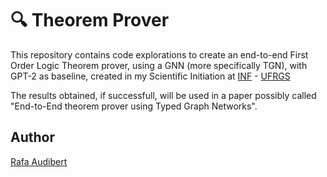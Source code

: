 # :mag: Theorem Prover
This repository contains code explorations to create an end-to-end First Order Logic Theorem prover, using a GNN (more specifically TGN), with GPT-2 as baseline, created in my Scientific Initiation at [INF](https://inf.ufrgs.br) - [UFRGS](https://www.ufrgs.br)

The results obtained, if successfull, will be used in a paper possibly called "End-to-End theorem prover using Typed Graph Networks".

## Author
[Rafa Audibert](https://inf.ufrgs.br/~rbaudibert)
